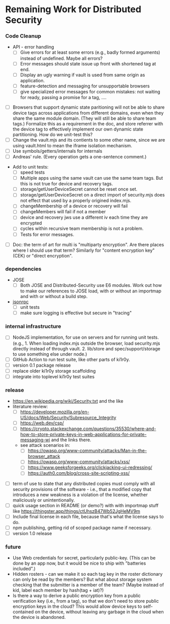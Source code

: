 # Remaining Work for Distributed Security

### Code Cleanup
- API - error handling
  - [ ] Give errors for at least some errors (e.g., badly formed arguments) instead of undefined. Maybe all errors?
  - [ ] Error messages should state issue up front with shortened tag at end.
  - [ ] Display an ugly warning if vault is used from same origin as application.
  - [ ] feature-detection and messaging for unsupportable browsers
  - [ ] give specialized error messages for common mistakes: not waiting for ready, passing a promise for a tag, ....
- [ ] Browsers that support dynamic state paritioning will not be able to share device tags across applications from different domains, even when they share the same module domain. (They will still be able to share team tags.) Formalize this as a requirement in the doc, and store referrer with the device tag to effectively implement our own dynamic state partitioning. How do we unit-test this?
- [ ] Change the vault.mjs and its contients to some other name, since we are using vault.html to mean the iframe isolation mechanism.      
- [ ] Use symbols/getters/internals for internals
- [ ] Andreas' rule. (Every operation gets a one-sentence comment.)
- Add to unit tests:
  - [ ] speed tests
  - [ ] Multiple apps using the same vault can use the same team tags. But this is not true for device and recovery tags.
  - [ ] storage/getUserDeviceSecret cannot be reset once set.
  - [ ] storage/getUserDeviceSecret on a direct import of security.mjs does not effect that used by a properly origined index.mjs.
  - [ ] changeMembership of a device or recovery will fail
  - [ ] changeMembers will fail if not a member
  - [ ] device and recovery jws use a different iv each time they are encrypted
  - [ ] cycles within recursive team membership is not a problem.
  - [ ] Tests for error messages.	
- [ ] Doc: the term of art for multi is "multiparty encryption". Are there places where I should use that term? Similarly for "content encryption key" (CEK) or "direct encryption".

### dependencies
- JOSE 
  - [ ] Both JOSE and Distributed-Security use E6 modules. Work out how to make our references to JOSE load, with or without an importmap and with or without a build step.
- [jsonrpc](https://github.com/kilroy-code/jsonrpc)
  - [ ] unit tests
  - [ ] make sure logging is effective but secure in "tracing"
  
### internal infrastructure
- [ ] NodeJS implementation, for use on servers and for running unit tests. (e.g., 1. When loading index.mjs outside the browser, load security.mjs directly instead of through vault. 2. lib/store and spec/support/storage to use something else under node.)
- [ ] GitHub Action to run test suite, like other parts of ki1r0y. 
- [ ] version 0.1 package release
- [ ] replace older ki1r0y storage scaffolding
- [ ] integrate into toplevel ki1r0y test suites

### release
- https://en.wikipedia.org/wiki/Security.txt and the like
- literature review:
  - [ ] https://developer.mozilla.org/en-US/docs/Web/Security/Subresource_Integrity
  - [ ] https://web.dev/csp/
  - [ ] https://crypto.stackexchange.com/questions/35530/where-and-how-to-store-private-keys-in-web-applications-for-private-messaging-wi and the links there.
  - see attack scenarios in:
    - [ ] https://owasp.org/www-community/attacks/Man-in-the-browser_attack
    - [ ] https://owasp.org/www-community/attacks/xss/
    - [ ] https://www.geeksforgeeks.org/clickjacking-ui-redressing/
    - [ ] https://auth0.com/blog/cross-site-scripting-xss/
- [ ] term of use to state that any distributed copies must comply with all security provisions of the software - i.e., that a modified copy that introduces a new weakness is a violation of the license, whether maliciously or unintentionally.
- [ ] quick usage section in README (or demo?) with with importmap stuff like https://thingster.app/things/ctUhszB47Wb52JgHeMV9m
- [ ] Include final license in each file, because that's what the license says to do.
- [ ] npm publishing, getting rid of scoped package name if necessary.
- [ ] version 1.0 release

### future
- Use Web credentials for secret, particularly public-key. (This can be done by an app now, but it would be nice to ship with "batteries included".)
- Hidden rosters - can we make it so each tag key in the roster dictionary can only be read by the members? But what about storage system checking that the submitter is a member of the team? (Maybe instead of kid, label each member by hash(tag + iat)?)
- Is there a way to derive a public encryption key from a public verification key (i.e., from a tag), so that we don't need to store public encryption keys in the cloud? This would allow device keys to self-contained on the device, without leaving any garbage in the cloud when the device is abandoned.
